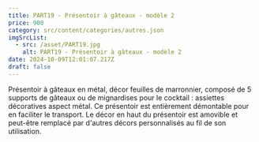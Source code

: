 ```yaml
---
title: PART19 - Présentoir à gâteaux - modèle 2
price: 900
category: src/content/categories/autres.json
imgSrcList:
  - src: /asset/PART19.jpg
    alt: PART19 - Présentoir à gâteaux - modèle 2
date: 2024-10-09T12:01:07.217Z
draft: false
---
```


Présentoir à gâteaux en métal, décor feuilles de marronnier, composé de 5 supports de gâteaux ou de mignardises pour le cocktail : assiettes décoratives aspect métal. Ce présentoir est entièrement démontable pour en faciliter le transport. Le décor en haut du présentoir est amovible et peut-être remplacé par d'autres décors personnalisés au fil de son utilisation.
